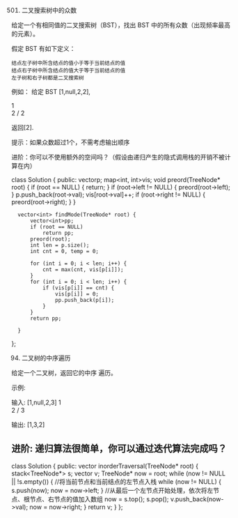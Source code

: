 501. 二叉搜索树中的众数

给定一个有相同值的二叉搜索树（BST），找出 BST 中的所有众数（出现频率最高的元素）。

假定 BST 有如下定义：

    结点左子树中所含结点的值小于等于当前结点的值
    结点右子树中所含结点的值大于等于当前结点的值
    左子树和右子树都是二叉搜索树

例如：
给定 BST [1,null,2,2],

   1
    \
     2
    /
   2

返回[2].

提示：如果众数超过1个，不需考虑输出顺序

进阶：你可以不使用额外的空间吗？（假设由递归产生的隐式调用栈的开销不被计算在内）



class Solution {
  public:
	  vector<int>p;
	  map<int, int>vis;
	  void preord(TreeNode* root)
	  {
		  if (root == NULL) {
			  return;
		  }
		  if (root->left != NULL) {
			  preord(root->left);
		  }
		  p.push_back(root->val);
		  vis[root->val]++;
		  if (root->right != NULL) {
			  preord(root->right);
		  }
	  }
	  
	  vector<int> findMode(TreeNode* root) {
		  vector<int>pp;
		  if (root == NULL)
			  return pp;
		  preord(root);
		  int len = p.size();
		  int cnt = 0, temp = 0;

		  for (int i = 0; i < len; i++) {
			  cnt = max(cnt, vis[p[i]]);
		  }
		  for (int i = 0; i < len; i++) {
			  if (vis[p[i]] == cnt) {
                  vis[p[i]] = 0;
				  pp.push_back(p[i]);
			  }
		  }
		  return pp;

	  }
  };















94. 二叉树的中序遍历

给定一个二叉树，返回它的中序 遍历。

示例:

输入: [1,null,2,3]
   1
    \
     2
    /
   3

输出: [1,3,2]

进阶: 递归算法很简单，你可以通过迭代算法完成吗？
----------------------------------------------------------------------
 class Solution {
  public:
	  vector<int> inorderTraversal(TreeNode* root) {
		  stack<TreeNode*> s;
		  vector<int> v;
		  TreeNode* now = root;
		  while (now != NULL || !s.empty()) {
			  //将当前节点和当前结点的左节点入栈
			  while (now != NULL) {
				  s.push(now);
				  now = now->left;
			  }
			  //从最后一个左节点开始处理，依次将左节点、根节点、右节点的值加入数组
			  now = s.top();
			  s.pop();
			  v.push_back(now->val);
			  now = now->right;
		  }
		  return v;
	  }
  };